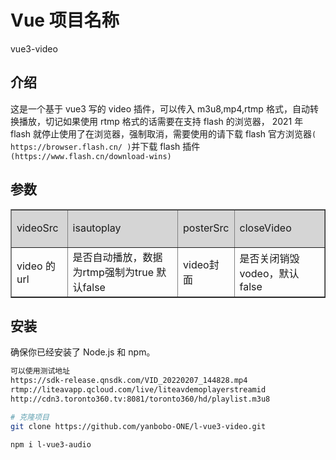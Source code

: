 # Vue 项目名称

vue3-video

## 介绍

这是一个基于 vue3 写的 video 插件，可以传入 m3u8,mp4,rtmp 格式，自动转换播放，切记如果使用 rtmp 格式的话需要在支持 flash 的浏览器，
2021 年 flash 就停止使用了在浏览器，强制取消，需要使用的请下载 flash 官方浏览器`( https://browser.flash.cn/ )`并下载 flash 插件`(https://www.flash.cn/download-wins)`

## 参数

<table  border="1px" width="800px" cellspacing="0px">
    <tr height="60px" bgcolor="#D5D5D5" style="background-color:#D5D5D5">
        <td>videoSrc</td>
        <td>isautoplay</td>
        <td>posterSrc</td>
        <td>closeVideo</td>
    </tr>
    <tr>
        <td>video 的 url</td>
        <td>是否自动播放，数据为rtmp强制为true 默认false</td>
        <td>video封面</td>
        <td>是否关闭销毁vodeo，默认false</td>
    </tr>
</table>

## 安装

确保你已经安装了 Node.js 和 npm。

```bash
可以使用测试地址
https://sdk-release.qnsdk.com/VID_20220207_144828.mp4
rtmp://liteavapp.qcloud.com/live/liteavdemoplayerstreamid
http://cdn3.toronto360.tv:8081/toronto360/hd/playlist.m3u8
```

```bash
# 克隆项目
git clone https://github.com/yanbobo-ONE/l-vue3-video.git
```

```bash
npm i l-vue3-audio
```
